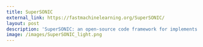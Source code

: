 ```yaml
---
title: SuperSONIC
external_link: https://fastmachinelearning.org/SuperSONIC/
layout: post
description: 'SuperSONIC: an open-source code framework for implements server infrastructure for inference-as-a-service applications in large high energy physics (HEP) and multi-messenger astrophysics (MMA) experiments'
image: /images/SuperSONIC_light.png
---
```

